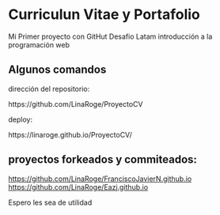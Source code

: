 # Curriculun Vitae y Portafolio

<p>Mi Primer proyecto con GitHut Desafio Latam introducción a la programación web<p>

## Algunos comandos
<P>dirección del repositorio:</P> https://github.com/LinaRoge/ProyectoCV
<P>deploy:</P> https://linaroge.github.io/ProyectoCV/

## proyectos forkeados y commiteados:
https://github.com/LinaRoge/FranciscoJavierN.github.io
https://github.com/LinaRoge/Eazj.github.io
<p> Espero les sea de utilidad <p>
